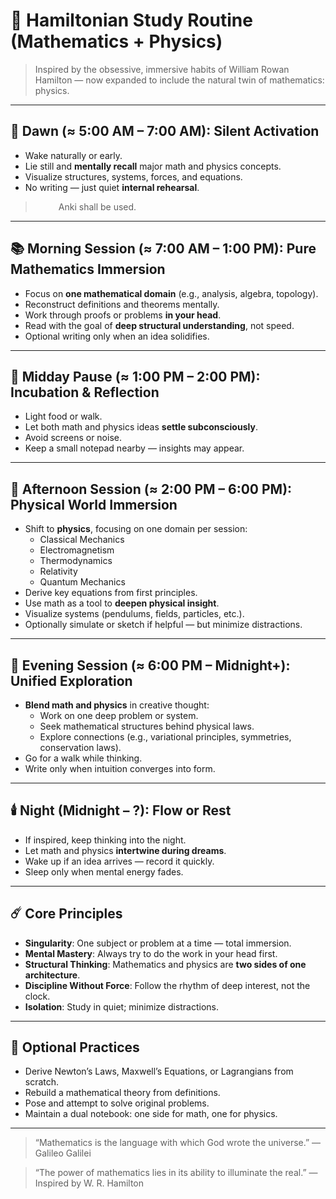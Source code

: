 # 🧠 Hamiltonian Study Routine (Mathematics + Physics)

> Inspired by the obsessive, immersive habits of William Rowan Hamilton — now expanded to include the natural twin of mathematics: physics.

---

## 🌅 Dawn (≈ 5:00 AM – 7:00 AM): Silent Activation

- Wake naturally or early.
- Lie still and **mentally recall** major math and physics concepts.
- Visualize structures, systems, forces, and equations.
- No writing — just quiet **internal rehearsal**.
>$\quad\quad$ Anki shall be used.


---

## 📚 Morning Session (≈ 7:00 AM – 1:00 PM): Pure Mathematics Immersion

- Focus on **one mathematical domain** (e.g., analysis, algebra, topology).
- Reconstruct definitions and theorems mentally.
- Work through proofs or problems **in your head**.
- Read with the goal of **deep structural understanding**, not speed.
- Optional writing only when an idea solidifies.

---

## 🍞 Midday Pause (≈ 1:00 PM – 2:00 PM): Incubation & Reflection

- Light food or walk.
- Let both math and physics ideas **settle subconsciously**.
- Avoid screens or noise.
- Keep a small notepad nearby — insights may appear.

---

## 🔬 Afternoon Session (≈ 2:00 PM – 6:00 PM): Physical World Immersion

- Shift to **physics**, focusing on one domain per session:
  - Classical Mechanics
  - Electromagnetism
  - Thermodynamics
  - Relativity
  - Quantum Mechanics
- Derive key equations from first principles.
- Use math as a tool to **deepen physical insight**.
- Visualize systems (pendulums, fields, particles, etc.).
- Optionally simulate or sketch if helpful — but minimize distractions.

---

## 🌙 Evening Session (≈ 6:00 PM – Midnight+): Unified Exploration

- **Blend math and physics** in creative thought:
  - Work on one deep problem or system.
  - Seek mathematical structures behind physical laws.
  - Explore connections (e.g., variational principles, symmetries, conservation laws).
- Go for a walk while thinking.
- Write only when intuition converges into form.

---

## 🕯️ Night (Midnight – ?): Flow or Rest

- If inspired, keep thinking into the night.
- Let math and physics **intertwine during dreams**.
- Wake up if an idea arrives — record it quickly.
- Sleep only when mental energy fades.

---

## ☄️ Core Principles

- **Singularity**: One subject or problem at a time — total immersion.
- **Mental Mastery**: Always try to do the work in your head first.
- **Structural Thinking**: Mathematics and physics are **two sides of one architecture**.
- **Discipline Without Force**: Follow the rhythm of deep interest, not the clock.
- **Isolation**: Study in quiet; minimize distractions.

---

## 🔁 Optional Practices

- Derive Newton’s Laws, Maxwell’s Equations, or Lagrangians from scratch.
- Rebuild a mathematical theory from definitions.
- Pose and attempt to solve original problems.
- Maintain a dual notebook: one side for math, one for physics.

---

> “Mathematics is the language with which God wrote the universe.”
> — Galileo Galilei

> “The power of mathematics lies in its ability to illuminate the real.”
> — Inspired by W. R. Hamilton
